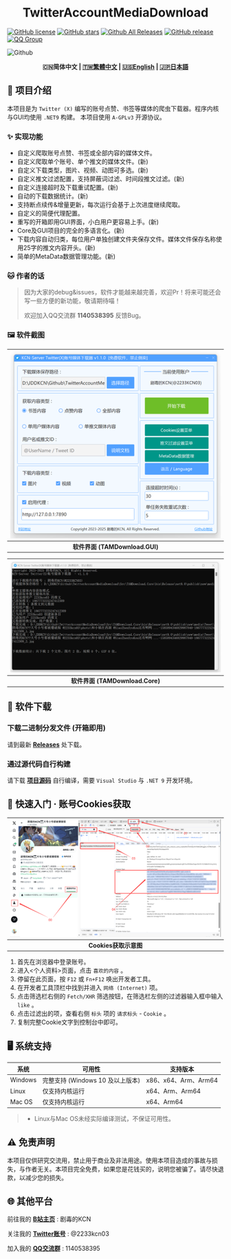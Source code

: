 
<div align="center"><strong>

# TwitterAccountMediaDownload

</strong></div>

[![GitHub license](https://img.shields.io/github/license/JDDKCN/TwitterAccountMediaDownload)](https://github.com/JDDKCN/TwitterAccountMediaDownload/blob/main/LICENSE)
[![GitHub stars](https://img.shields.io/github/stars/JDDKCN/TwitterAccountMediaDownload)](https://github.com/JDDKCN/TwitterAccountMediaDownload/stargazers)
[![Github All Releases](https://img.shields.io/github/downloads/JDDKCN/TwitterAccountMediaDownload/total.svg)](https://github.com/JDDKCN/TwitterAccountMediaDownload/releases)
[![GitHub release](https://img.shields.io/github/v/release/JDDKCN/TwitterAccountMediaDownload)](https://github.com/JDDKCN/TwitterAccountMediaDownload/releases/latest)
[![QQ Group](https://pub.idqqimg.com/wpa/images/group.png)](http://qm.qq.com/cgi-bin/qm/qr?_wv=1027&k=_-W8U_Mrz_nOu3eD_u3VGiPICKe9t7zY&authKey=rB2PW5mIrIY3ARjMqqWtw%2F2Qpejm5EArmuy95Wq1GfC7gLzUzTRATTnULKUKtb76&noverify=0&group_code=1140538395)

![Github](https://socialify.git.ci/JDDKCN/TwitterAccountMediaDownload/image?description=1&forks=1&issues=1&language=1&logo=https%3A%2F%2Favatars.githubusercontent.com/u/103011451?v=4&name=1&owner=1&pulls=1&stargazers=1&theme=Light)

<div align="center"><strong>

 🇨🇳简体中文 | [🇹🇼繁體中文](./Doc/README_zh_TW.md) | [🇺🇸English](./Doc/README_en_US.md) | [🇯🇵日本語](./Doc/README_ja_JP.md) 

</strong></div>

## 📘 项目介绍

本项目是为 `Twitter (X)` 编写的账号点赞、书签等媒体的爬虫下载器。程序内核与GUI均使用 `.NET9` 构建。 本项目使用 `A-GPLv3` 开源协议。

 ### ✨ 实现功能
 - 自定义爬取账号点赞、书签或全部内容的媒体文件。
 - 自定义爬取单个账号、单个推文的媒体文件。(新)
 - 自定义下载类型，图片、视频、动图可多选。(新)
 - 自定义推文过滤配置，支持屏蔽词过滤、时间段推文过滤。(新)
 - 自定义连接超时及下载重试配置。(新)
 - 自动的下载数据统计。(新)
 - 支持断点续传&增量更新，每次运行会基于上次进度继续爬取。
 - 自定义的简便代理配置。
 - 重写的开箱即用GUI界面，小白用户更容易上手。(新)
 - Core及GUI项目的完全的多语言化。(新)
 - 下载内容自动归类，每位用户单独创建文件夹保存文件。媒体文件保存名称使用25字的推文内容开头。(新)
 - 简单的MetaData数据管理功能。(新)

 ### 🐱 作者的话
 > 因为大家的debug&issues，软件才能越来越完善，欢迎Pr！将来可能还会写一些方便的新功能，敬请期待喵！
  >
  > 欢迎加入QQ交流群 **1140538395** 反馈Bug。

 ### 🖼️ 软件截图

| ![APP_GUI](./Doc/images/image04.png) |
|:--:|
| **软件界面 (TAMDownload.GUI)** |

| ![APP_Core](./Doc/images/image05.png) |
|:--:|
| **软件界面 (TAMDownload.Core)** |

## 💾 软件下载

### 下载二进制分发文件 (开箱即用)
请到最新 [**Releases**](https://github.com/JDDKCN/TwitterAccountMediaDownload/releases/) 处下载。

### 通过源代码自行构建
请下载 [**项目源码**](https://github.com/JDDKCN/TwitterAccountMediaDownload/archive/refs/heads/main.zip) 自行编译，需要 `Visual Studio` 与 `.NET 9` 开发环境。

## 🚀 快速入门 · 账号Cookies获取

| ![APP_Core](./Doc/images/image01.png) |
|:--:|
| **Cookies获取示意图** |

1. 首先在浏览器中登录账号。
2. 进入<个人资料>页面，点击 `喜欢的内容` 。
3. 停留在此页面，按 `F12` 或 `Fn+F12` 唤出开发者工具。
4. 在开发者工具顶栏中找到并进入 `网络 (Internet)` 项。
5. 点击筛选栏右侧的 `Fetch/XHR` 筛选按钮，在筛选栏左侧的过滤器输入框中输入 `like` 。
6. 点击过滤出的项，查看右侧 `标头` 项的 `请求标头` - `Cookie` 。
7. 复制完整Cookie文字到控制台中即可。

## 🖥️ 系统支持

| 系统 | 可用性 | 支持版本 |
|------|--------|---------|
| Windows | 完整支持 (Windows 10 及以上版本) | x86、x64、Arm、Arm64 |
| Linux | 仅支持内核运行 | x64、Arm、Arm64 |
| Mac OS | 仅支持内核运行 | x64、Arm64 |

> - Linux与Mac OS未经实际编译测试，不保证可用性。

## ⚠️ 免责声明
本项目仅供研究交流用，禁止用于商业及非法用途。使用本项目造成的事故与损失，与作者无关。本项目完全免费，如果您是花钱买的，说明您被骗了。请尽快退款，以减少您的损失。

## 🌐 其他平台
前往我的 [**B站主页**](https://space.bilibili.com/475547854/) : 剧毒的KCN

关注我的 [**Twitter账号**](https://twitter.com/2233KCN03) : @2233kcn03

加入我的 [**QQ交流群**](http://qm.qq.com/cgi-bin/qm/qr?_wv=1027&k=_-W8U_Mrz_nOu3eD_u3VGiPICKe9t7zY&authKey=rB2PW5mIrIY3ARjMqqWtw%2F2Qpejm5EArmuy95Wq1GfC7gLzUzTRATTnULKUKtb76&noverify=0&group_code=1140538395) : 1140538395
